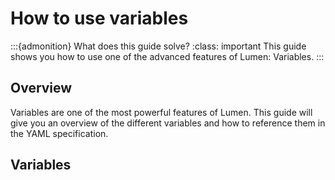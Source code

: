 # How to use variables

:::{admonition} What does this guide solve?
:class: important
This guide shows you how to use one of the advanced features of Lumen: Variables.
:::

## Overview
Variables are one of the most powerful features of Lumen.
This guide will give you an overview of the different variables and how to reference them in the YAML specification.

## Variables
